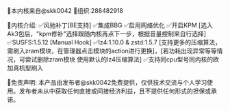 📝本内核来自@skk0042 
🐧组织:288482918

📝内核介绍:
✅风驰补丁[8E支持]
✅集成BBG
✅启用网络优化
✅开启KPM [选入Ak3包后，"kpm修补"选择跟随内核再点下一步，根据音量控制来自行选择]
✅SUSFS:1.5.12 [Manual Hook]
✅lz4:1.10.0 & zstd:1.5.7 [支持更多的压缩算法，需刷入zram模块，在管理器点击模块的action进行更换]，[若功耗出现异常等等情况，可尝试删除zram模块 使用默认的lz4压缩算法]
✅支持同cpu型号同内核的欧加真机型刷入

📝免责声明:
本产品由发布者@skk0042免费提供，仅供技术交流与个人学习使用。发布者未从中获取任何直接或间接经济利益，且不提供任何形式的担保或承诺。
